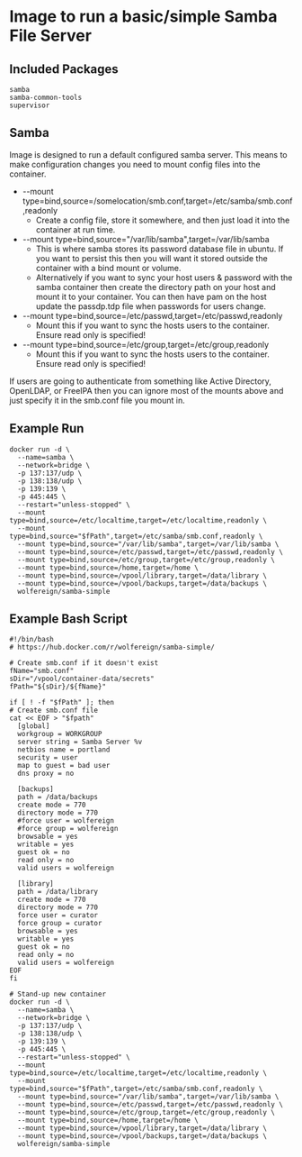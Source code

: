 # Image to run a basic/simple Samba File Server

## Included Packages
    samba
    samba-common-tools
    supervisor
    
## Samba
Image is designed to run a default configured samba server.  This means to make configuration changes you need to mount config files into the container.

  * --mount type=bind,source=/somelocation/smb.conf,target=/etc/samba/smb.conf,readonly
    * Create a config file, store it somewhere, and then just load it into the container at run time.
  * --mount type=bind,source="/var/lib/samba",target=/var/lib/samba
    * This is where samba stores its password database file in ubuntu.  If you want to persist this then you will want it stored outside the container with a bind mount or volume.  
    * Alternatively if you want to sync your host users & password with the samba container then create the directory path on your host and mount it to your container.  You can then have pam on the host update the passdp.tdp file when passwords for users change.
  * --mount type=bind,source=/etc/passwd,target=/etc/passwd,readonly
    * Mount this if you want to sync the hosts users to the container.  Ensure read only is specified!
  * --mount type=bind,source=/etc/group,target=/etc/group,readonly
    * Mount this if you want to sync the hosts users to the container.  Ensure read only is specified!
    
If users are going to authenticate from something like Active Directory, OpenLDAP, or FreeIPA then you can ignore most of the mounts above and just specify it in the smb.conf file you mount in.

## Example Run
```
docker run -d \
  --name=samba \
  --network=bridge \
  -p 137:137/udp \
  -p 138:138/udp \
  -p 139:139 \
  -p 445:445 \
  --restart="unless-stopped" \
  --mount type=bind,source=/etc/localtime,target=/etc/localtime,readonly \
  --mount type=bind,source="$fPath",target=/etc/samba/smb.conf,readonly \
  --mount type=bind,source="/var/lib/samba",target=/var/lib/samba \
  --mount type=bind,source=/etc/passwd,target=/etc/passwd,readonly \
  --mount type=bind,source=/etc/group,target=/etc/group,readonly \
  --mount type=bind,source=/home,target=/home \
  --mount type=bind,source=/vpool/library,target=/data/library \
  --mount type=bind,source=/vpool/backups,target=/data/backups \
  wolfereign/samba-simple
  ```
  
## Example Bash Script
```
#!/bin/bash
# https://hub.docker.com/r/wolfereign/samba-simple/

# Create smb.conf if it doesn't exist
fName="smb.conf"
sDir="/vpool/container-data/secrets"
fPath="${sDir}/${fName}"

if [ ! -f "$fPath" ]; then
# Create smb.conf file
cat << EOF > "$fpath"
  [global]
  workgroup = WORKGROUP
  server string = Samba Server %v
  netbios name = portland
  security = user
  map to guest = bad user
  dns proxy = no

  [backups]
  path = /data/backups
  create mode = 770
  directory mode = 770
  #force user = wolfereign
  #force group = wolfereign
  browsable = yes
  writable = yes
  guest ok = no
  read only = no
  valid users = wolfereign

  [library]
  path = /data/library
  create mode = 770
  directory mode = 770
  force user = curator
  force group = curator
  browsable = yes
  writable = yes
  guest ok = no
  read only = no
  valid users = wolfereign
EOF
fi

# Stand-up new container
docker run -d \
  --name=samba \
  --network=bridge \
  -p 137:137/udp \
  -p 138:138/udp \
  -p 139:139 \
  -p 445:445 \
  --restart="unless-stopped" \
  --mount type=bind,source=/etc/localtime,target=/etc/localtime,readonly \
  --mount type=bind,source="$fPath",target=/etc/samba/smb.conf,readonly \
  --mount type=bind,source="/var/lib/samba",target=/var/lib/samba \
  --mount type=bind,source=/etc/passwd,target=/etc/passwd,readonly \
  --mount type=bind,source=/etc/group,target=/etc/group,readonly \
  --mount type=bind,source=/home,target=/home \
  --mount type=bind,source=/vpool/library,target=/data/library \
  --mount type=bind,source=/vpool/backups,target=/data/backups \
  wolfereign/samba-simple
  ```
